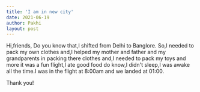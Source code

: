 ```yaml
---
title: 'I am in new city'
date: 2021-06-19
author: Pakhi
layout: post
---
```

Hi,friends,
Do you know that,I shifted from Delhi to Banglore.
So,I needed to pack my own clothes and,I helped my mother and father and my grandparents in packing there clothes and,I needed to pack my toys and more it was a fun flight,I ate good food do know,I didn't sleep,I was awake all the time.I was in the flight at 8:00am and we landed at 01:00. 





Thank you!